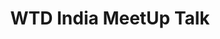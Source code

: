---
title: "WTD India MeetUp Talk"
description: "I gave a talk about my experience with Google Season of Docs in 2021 when I wrote documentation for the open source project, Redoc."
link: "https://docs.google.com/presentation/d/1kXC40xQYIPjn_XPGdbuS-VnfHpcMkctbOe4ceRPdxLY/edit?usp=sharing"
tags: ["GSOD", "WTD", "WTD"]
weight: 1
draft: false
---